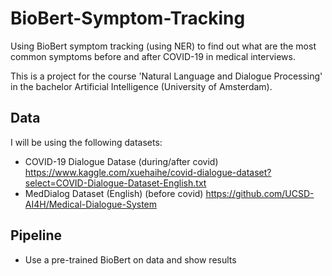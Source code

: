 # BioBert-Symptom-Tracking
Using BioBert symptom tracking (using NER) to find out what are the most common symptoms before and after COVID-19 in medical interviews.

This is a project for the course 'Natural Language and Dialogue Processing' in the bachelor Artificial Intelligence (University of Amsterdam). 

## Data
I will be using the following datasets:
- COVID-19 Dialogue Datase (during/after covid) https://www.kaggle.com/xuehaihe/covid-dialogue-dataset?select=COVID-Dialogue-Dataset-English.txt
- MedDialog Dataset (English) (before covid)  https://github.com/UCSD-AI4H/Medical-Dialogue-System

## Pipeline
- Use a pre-trained BioBert on data and show results 
